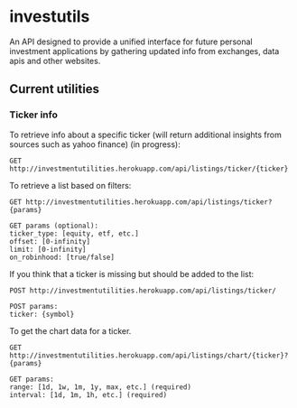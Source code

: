 # investutils

An API designed to provide a unified interface for future personal investment applications by gathering updated info from exchanges, data apis and other websites.

## Current utilities

### Ticker info

To retrieve info about a specific ticker (will return additional insights from sources such as yahoo finance) (in progress):

```
GET http://investmentutilities.herokuapp.com/api/listings/ticker/{ticker}
```

To retrieve a list based on filters:

```
GET http://investmentutilities.herokuapp.com/api/listings/ticker?{params}

GET params (optional):
ticker_type: [equity, etf, etc.]
offset: [0-infinity]
limit: [0-infinity]
on_robinhood: [true/false]
```

If you think that a ticker is missing but should be added to the list:

```
POST http://investmentutilities.herokuapp.com/api/listings/ticker/

POST params:
ticker: {symbol}
```

To get the chart data for a ticker.

```
GET http://investmentutilities.herokuapp.com/api/listings/chart/{ticker}?{params}

GET params:
range: [1d, 1w, 1m, 1y, max, etc.] (required)
interval: [1d, 1m, 1h, etc.] (required)
```

